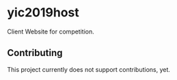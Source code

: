 # yic2019host

Client Website for competition.

## Contributing

This project currently does not support contributions, yet.